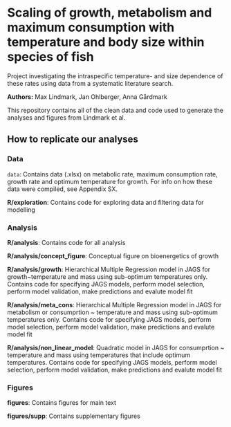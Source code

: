 # Scaling of growth, metabolism and maximum consumption with temperature and body size within species of fish
Project investigating the intraspecific temperature- and size dependence of these rates using data from a systematic literature search.

**Authors:** Max Lindmark, Jan Ohlberger, Anna Gårdmark

This repository contains all of the clean data and code used to generate the analyses and figures from Lindmark et al. 

## How to replicate our analyses

### Data
`data`: Contains data (.xlsx) on metabolic rate, maximum consumption rate, growth rate and optimum temperature for growth. For info on how these data were compiled, see Appendix SX.

**R/exploration**: Contains code for exploring data and filtering data for modelling

### Analysis
**R/analysis**: Contains code for all analysis

**R/analysis/concept_figure**: Conceptual figure on bioenergetics of growth

**R/analysis/growth**: Hierarchical Multiple Regression model in JAGS for growth~temperature and mass using sub-optimum temperatures only. Contains code for specifying JAGS models, perform model selection, perform model validation, make predictions and evalute model fit

**R/analysis/meta_cons**: Hierarchical Multiple Regression model in JAGS for metabolism or consumprtion ~ temperature and mass using sub-optimum temperatures only. Contains code for specifying JAGS models, perform model selection, perform model validation, make predictions and evalute model fit

**R/analysis/non_linear_model**: Quadratic model in JAGS for consumprtion ~ temperature and mass using temperatures that include optimum temperatures. Contains code for specifying JAGS models, perform model selection, perform model validation, make predictions and evalute model fit

### Figures
**figures**: Contains figures for main text

**figures/supp**: Contains supplementary figures
